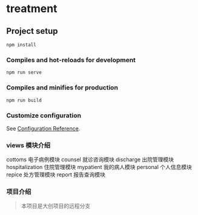 # treatment

## Project setup

```
npm install
```

### Compiles and hot-reloads for development

```
npm run serve
```

### Compiles and minifies for production

```
npm run build
```

### Customize configuration

See [Configuration Reference](https://cli.vuejs.org/config/).

### views 模块介绍

cottoms 电子病例模块
counsel 就诊咨询模块
discharge 出院管理模块
hospitalization 住院管理模块
mypatient 我的病人模块
personal 个人信息模块
repice 处方管理模块
report 报告查询模块
### 项目介绍
> 本项目是大创项目的远程分支

